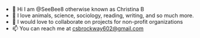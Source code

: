 - 👋 Hi I am @SeeBee8 otherwise known as Christina B
- 👀 I love animals, science, sociology, reading, writing, and so much more.
- 💞️ I would love to collaborate on projects for non-profit organizations
- 📫 You can reach me at csbrockway602@gmail.com
